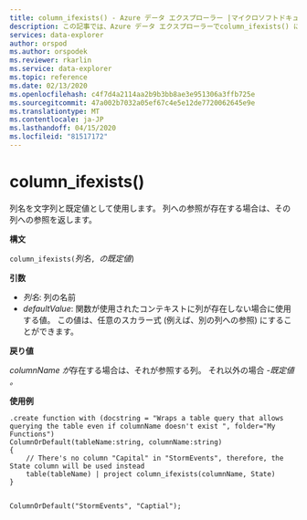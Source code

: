 ```yaml
---
title: column_ifexists() - Azure データ エクスプローラー |マイクロソフトドキュメント
description: この記事では、Azure データ エクスプローラーでcolumn_ifexists() について説明します。
services: data-explorer
author: orspod
ms.author: orspodek
ms.reviewer: rkarlin
ms.service: data-explorer
ms.topic: reference
ms.date: 02/13/2020
ms.openlocfilehash: c4f7d4a2114aa2b9b3bb8ae3e951306a3ffb725e
ms.sourcegitcommit: 47a002b7032a05ef67c4e5e12de7720062645e9e
ms.translationtype: MT
ms.contentlocale: ja-JP
ms.lasthandoff: 04/15/2020
ms.locfileid: "81517172"
---
```

# <a name="column_ifexists"></a>column_ifexists()

列名を文字列と既定値として使用します。 列への参照が存在する場合は、その列への参照を返します。

**構文**

`column_ifexists(`*列名*`, `*の既定値*)

**引数**

* *列名*: 列の名前
* *defaultValue*: 関数が使用されたコンテキストに列が存在しない場合に使用する値。
                  この値は、任意のスカラー式 (例えば、別の列への参照) にすることができます。

**戻り値**

*columnName が*存在する場合は、それが参照する列。 それ以外の場合 -*既定値 。*

**使用例**

```kusto
.create function with (docstring = "Wraps a table query that allows querying the table even if columnName doesn't exist ", folder="My Functions")
ColumnOrDefault(tableName:string, columnName:string)
{
    // There's no column "Capital" in "StormEvents", therefore, the State column will be used instead
    table(tableName) | project column_ifexists(columnName, State)
}


ColumnOrDefault("StormEvents", "Captial");
```